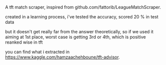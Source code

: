A tft match scraper, inspired from github.com/fattorib/LeagueMatchScraper.

created in a learning process, i've tested the accuracy, scored 20 % in test data

but it doesn't get really far from the answer theoretically, so if we used it aiming at 1st place, worst case is getting 3rd or 4th, which is positive reanked wise in tft

you can find what i extracted in https://www.kaggle.com/hamzaachehboune/tft-advisor.
